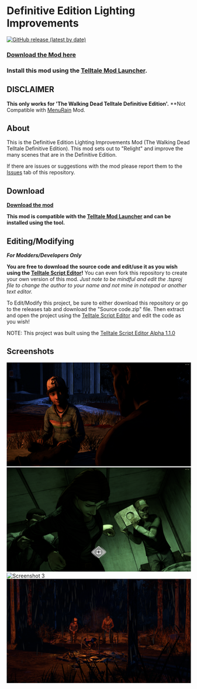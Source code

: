 # Definitive Edition Lighting Improvements

[![GitHub release (latest by date)](https://img.shields.io/github/v/release/changemymindpls/TTDS-Relighting)](https://github.com/changemymindpls/TTDS-Relighting/releases)

### [Download the Mod here](https://github.com/changemymindpls/TTDS-Relighting/releases)

### Install this mod using the [Telltale Mod Launcher](https://github.com/Telltale-Modding-Group/TelltaleModLauncher).

## DISCLAIMER

**This only works for 'The Walking Dead Telltale Definitive Edition'.**
**Not Compatible with [MenuRain](https://github.com/changemymindpls/TTDS-MenuRain) Mod.

## About

This is the Definitive Edition Lighting Improvements Mod (The Walking Dead Telltale Definitive Edition). This mod sets out to "Relight" and improve the many scenes that are in the Definitive Edition.

If there are issues or suggestions with the mod please report them to the [Issues](https://github.com/changemymindpls/TTDS-Relighting/issues) tab of this repository.

## Download

**[Download the mod](https://github.com/changemymindpls/TTDS-Relighting/releases)**

**This mod is compatible with the [Telltale Mod Launcher](https://github.com/Telltale-Modding-Group/TelltaleModLauncher) and can be installed using the tool.**

## Editing/Modifying

***For Modders/Developers Only***

**You are free to download the source code and edit/use it as you wish using the [Telltale Script Editor](https://github.com/Telltale-Modding-Group/Telltale-Script-Editor)!** You can even fork this repository to create your own version of this mod. *Just note to be mindful and edit the .tsproj file to change the author to your name and not mine in notepad or another text editor.*

To Edit/Modify this project, be sure to either download this repository or go to the releases tab and download the "Source code.zip" file. Then extract and open the project using the [Telltale Script Editor](https://github.com/Telltale-Modding-Group/Telltale-Script-Editor) and edit the code as you wish!

NOTE: This project was built using the [Telltale Script Editor Alpha 1.1.0](https://github.com/Telltale-Modding-Group/Telltale-Script-Editor)

## Screenshots

![Screenshot 1](screenshots/screenshot1.png)
![Screenshot 2](screenshots/screenshot2.png)
![Screenshot 3](screenshots/screenshot3.png)
![Screenshot 4](screenshots/screenshot4.png)
